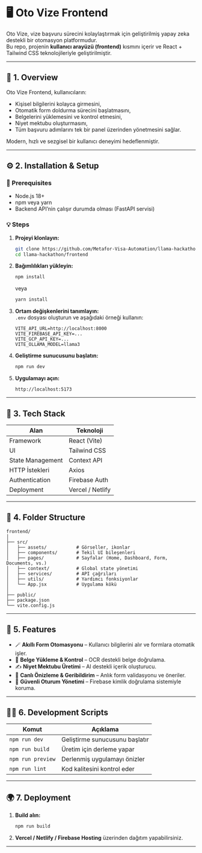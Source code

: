 # 🖥️ Oto Vize Frontend

Oto Vize, vize başvuru sürecini kolaylaştırmak için geliştirilmiş yapay zeka destekli bir otomasyon platformudur.  
Bu repo, projenin **kullanıcı arayüzü (frontend)** kısmını içerir ve React + Tailwind CSS teknolojileriyle geliştirilmiştir.  

---

## 🚀 1. Overview

Oto Vize Frontend, kullanıcıların:  
- Kişisel bilgilerini kolayca girmesini,  
- Otomatik form doldurma sürecini başlatmasını,  
- Belgelerini yüklemesini ve kontrol etmesini,  
- Niyet mektubu oluşturmasını,  
- Tüm başvuru adımlarını tek bir panel üzerinden yönetmesini sağlar.  

Modern, hızlı ve sezgisel bir kullanıcı deneyimi hedeflenmiştir.  

---

## ⚙️ 2. Installation & Setup

### 🧩 Prerequisites
- Node.js 18+  
- npm veya yarn  
- Backend API’nin çalışır durumda olması (FastAPI servisi)  

### 💡 Steps

1. **Projeyi klonlayın:**  
   ```bash
   git clone https://github.com/Metafor-Visa-Automation/llama-hackathon.git
   cd llama-hackathon/frontend
   ```

2. **Bağımlılıkları yükleyin:**  
   ```bash
   npm install
   ```
   veya  
   ```bash
   yarn install
   ```

3. **Ortam değişkenlerini tanımlayın:**  
   `.env` dosyası oluşturun ve aşağıdaki örneği kullanın:  
   ```env
   VITE_API_URL=http://localhost:8000
   VITE_FIREBASE_API_KEY=...
   VITE_GCP_API_KEY=...
   VITE_OLLAMA_MODEL=llama3
   ```

4. **Geliştirme sunucusunu başlatın:**  
   ```bash
   npm run dev
   ```

5. **Uygulamayı açın:**  
   ```
   http://localhost:5173
   ```

---

## 🧠 3. Tech Stack

| Alan | Teknoloji |
|------|------------|
| Framework | React (Vite) |
| UI | Tailwind CSS |
| State Management | Context API |
| HTTP İstekleri | Axios |
| Authentication | Firebase Auth |
| Deployment | Vercel / Netlify |

---

## 📁 4. Folder Structure

```
frontend/
│
├── src/
│   ├── assets/           # Görseller, ikonlar
│   ├── components/       # Tekil UI bileşenleri
│   ├── pages/            # Sayfalar (Home, Dashboard, Form, Documents, vs.)
│   ├── context/          # Global state yönetimi
│   ├── services/         # API çağrıları
│   ├── utils/            # Yardımcı fonksiyonlar
│   └── App.jsx           # Uygulama kökü
│
├── public/
├── package.json
└── vite.config.js
```

---

## 🧩 5. Features

- 🪄 **Akıllı Form Otomasyonu** – Kullanıcı bilgilerini alır ve formlara otomatik işler.  
- 📑 **Belge Yükleme & Kontrol** – OCR destekli belge doğrulama.  
- ✍️ **Niyet Mektubu Üretimi** – AI destekli içerik oluşturucu.  
- 👀 **Canlı Önizleme & Geribildirim** – Anlık form validasyonu ve öneriler.  
- 🔐 **Güvenli Oturum Yönetimi** – Firebase kimlik doğrulama sistemiyle koruma.  

---

## 👨‍💻 6. Development Scripts

| Komut | Açıklama |
|-------|-----------|
| `npm run dev` | Geliştirme sunucusunu başlatır |
| `npm run build` | Üretim için derleme yapar |
| `npm run preview` | Derlenmiş uygulamayı önizler |
| `npm run lint` | Kod kalitesini kontrol eder |

---

## 🌍 7. Deployment

1. **Build alın:**  
   ```bash
   npm run build
   ```
2. **Vercel / Netlify / Firebase Hosting** üzerinden dağıtım yapabilirsiniz.  

---

